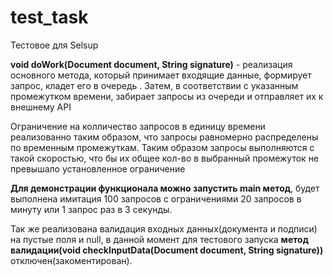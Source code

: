 # test_task
Тестовое для Selsup

**void doWork(Document document, String signature)** - реализация основного метода, который принимает входящие данные, формирует запрос, кладет его в очередь . Затем, в соответствии с указанным промежутком времени, забирает запросы из очереди и отправляет их к внешнему API

Ограничение на колличество запросов в единицу времени реализованно таким образом, что запросы равномерно распределены по временным промежуткам.
Таким образом запросы выполняются с такой скоростью, что бы их общее кол-во в выбранный промежуток не превышало установленное ограничение

**Для демонстрации функционала можно запустить main метод**, будет выполнена имитация 100 запросов с ограничениями 20 запросов в минуту или 1 запрос раз в 3 секунды.

Так же реализована валидация входных данных(документа и подписи) на пустые поля и null, в данной момент для тестового запуска **метод валидации(void checkInputData(Document document, String signature))** отключен(закоментирован). 
